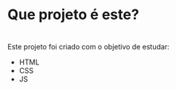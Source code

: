 # Que projeto é este? <h1>
  Este projeto foi criado com o objetivo de estudar:
  * HTML
  * CSS
  * JS
  
